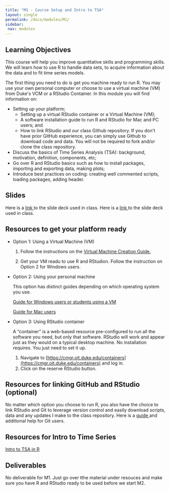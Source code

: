 ```yaml
---
title: "M1 - Course Setup and Intro to TSA"
layout: single
permalink: /docs/modules/M1/
sidebar:
 nav: modules
---
```


## Learning Objectives

This course will help you improve quantitative skills and programming skills. We will learn how to use R to handle data sets, to acquire information about the data and to fit time series models. <br> 

The first thing you need to do is get you machine ready to run R. You may use your own personal computer or choose to use a virtual machine (VM) from Duke's VCM or a RStudio Container. In this module you will find information on:

* Setting up your platform;
    * Setting up a virtual RStudio container or a Virtual Machine (VM); <br>
    * A software installation guide to run R and RStudio for Mac and PC users; and <br>
    * How to link RStudio and our class Github repository. If you don't have prior GitHub experience, you can simply use Github to download code and data. You will not be required to fork and/or clone the class repository. <br>
* Discuss the basics of Time Series Analysis (TSA): background, motivation, definition, components, etc; <br>
* Go over R and RStudio basics such as how to install packages, importing and exporting data, making plots; <br>
* Introduce best practices on coding: creating well commented scripts, loading packages, adding header. <br>

## Slides

Here is a <a href="/docs/modules/PPTS/TSA_M1_.pdf" > link </a> to the slide deck used in class.
Here is a <a href="/docs/modules/PPTS/TSA_M2_.pdf" > link </a> to the slide deck used in class.

## Resources to get your platform ready

* Option 1: Using a Virtual Machine (VM)

  1. Follow the instructions on the <a href="/docs/modules/readings/VM/" > Virtual Machine Creation Guide. </a> <br>

  2. Get your VM readu to use R and RStudion. Follow the instruction on Option 2 for Windows users. <br>

* Option 2: Using your personal machine <br>

  This option has distinct guides depending on which operating system you use. <br>

  <a href="/docs/modules/readings/soft-win/" > Guide for Windows users or students using a VM </a> <br>

  <a href="/docs/modules/readings/soft-mac/" > Guide for Mac users </a> <br>

* Option 3: Using RStudio container

  A “container” is a web-based resource pre-configured to run all the software you need, but only that software. RStudio will work and appear just as they would on a typical desktop machine. No installation requires. You just need to set it up.

  1. Navigate to [https://cmgr.oit.duke.edu/containers](https://cmgr.oit.duke.edu/containers) and log in. <br>
  2. Click on the reserve RStudio button.

## Resources for linking GitHub and RStudio (optional) 

No matter which option you choose to run R, you also have the choice to link RStudio and Git to leverage version control and easily download scripts, data and any updates I make to the class repository. Here is a <a href="/docs/modules/readings/git/" > guide </a> and additional help for Git users.

## Resources for Intro to Time Series 

<a href="/docs/modules/readings/M2_.pdf" > Intro to TSA in R </a>


## Deliverables

No deliverable for M1. Just go over tthe material under resouces and make sure you have R and RStudio ready to be used before we start M2.
